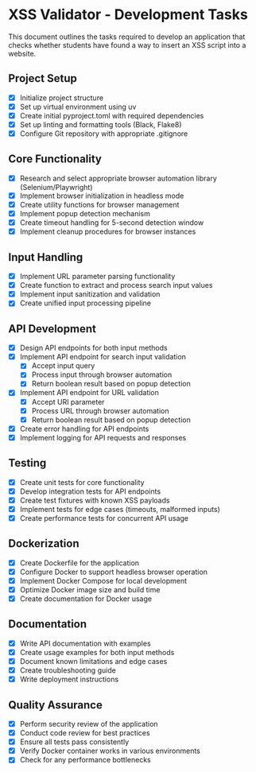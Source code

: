 # XSS Validator - Development Tasks

This document outlines the tasks required to develop an application that checks whether students have found a way to insert an XSS script into a website.

## Project Setup

- [x] Initialize project structure
- [x] Set up virtual environment using uv
- [x] Create initial pyproject.toml with required dependencies
- [x] Set up linting and formatting tools (Black, Flake8)
- [x] Configure Git repository with appropriate .gitignore

## Core Functionality

- [x] Research and select appropriate browser automation library (Selenium/Playwright)
- [x] Implement browser initialization in headless mode
- [x] Create utility functions for browser management
- [x] Implement popup detection mechanism
- [x] Create timeout handling for 5-second detection window
- [x] Implement cleanup procedures for browser instances

## Input Handling

- [x] Implement URL parameter parsing functionality
- [x] Create function to extract and process search input values
- [x] Implement input sanitization and validation
- [x] Create unified input processing pipeline

## API Development

- [x] Design API endpoints for both input methods
- [x] Implement API endpoint for search input validation
  - [x] Accept input query
  - [x] Process input through browser automation
  - [x] Return boolean result based on popup detection
- [x] Implement API endpoint for URL validation
  - [x] Accept URI parameter
  - [x] Process URL through browser automation
  - [x] Return boolean result based on popup detection
- [x] Create error handling for API endpoints
- [x] Implement logging for API requests and responses

## Testing

- [x] Create unit tests for core functionality
- [x] Develop integration tests for API endpoints
- [x] Create test fixtures with known XSS payloads
- [x] Implement tests for edge cases (timeouts, malformed inputs)
- [x] Create performance tests for concurrent API usage

## Dockerization

- [x] Create Dockerfile for the application
- [x] Configure Docker to support headless browser operation
- [x] Implement Docker Compose for local development
- [x] Optimize Docker image size and build time
- [x] Create documentation for Docker usage

## Documentation

- [x] Write API documentation with examples
- [x] Create usage examples for both input methods
- [x] Document known limitations and edge cases
- [x] Create troubleshooting guide
- [x] Write deployment instructions

## Quality Assurance

- [x] Perform security review of the application
- [x] Conduct code review for best practices
- [x] Ensure all tests pass consistently
- [x] Verify Docker container works in various environments
- [x] Check for any performance bottlenecks
